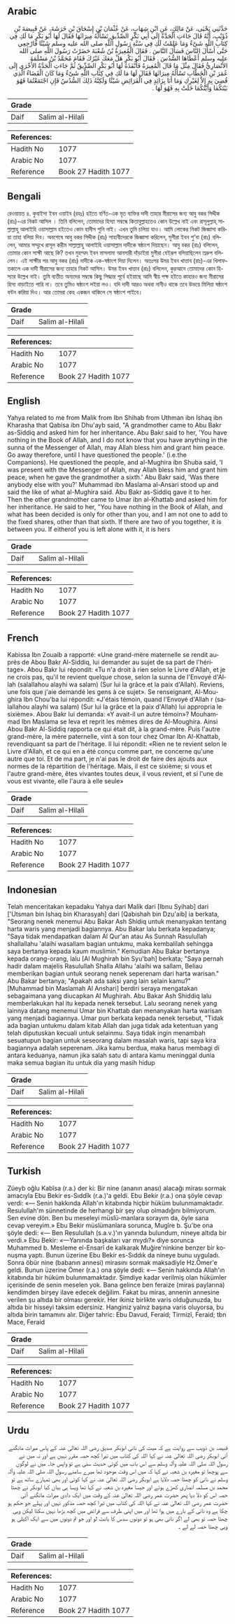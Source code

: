 ## Arabic


<div dir="rtl" lang="ar" style={{fontSize:'larger',backgroundColor:'#f8f9fa',padding:20}}>
حَدَّثَنِي يَحْيَى، عَنْ مَالِكٍ، عَنِ ابْنِ شِهَابٍ، عَنْ عُثْمَانَ بْنِ إِسْحَاقَ بْنِ خَرَشَةَ، عَنْ قَبِيصَةَ بْنِ ذُؤَيْبٍ، أَنَّهُ قَالَ جَاءَتِ الْجَدَّةُ إِلَى أَبِي بَكْرٍ الصِّدِّيقِ تَسْأَلُهُ مِيرَاثَهَا فَقَالَ لَهَا أَبُو بَكْرٍ مَا لَكِ فِي كِتَابِ اللَّهِ شَىْءٌ وَمَا عَلِمْتُ لَكِ فِي سُنَّةِ رَسُولِ اللَّهِ صلى الله عليه وسلم شَيْئًا فَارْجِعِي حَتَّى أَسْأَلَ النَّاسَ فَسَأَلَ النَّاسَ ‏.‏ فَقَالَ الْمُغِيرَةُ بْنُ شُعْبَةَ حَضَرْتُ رَسُولَ اللَّهِ صلى الله عليه وسلم أَعْطَاهَا السُّدُسَ ‏.‏ فَقَالَ أَبُو بَكْرٍ هَلْ مَعَكَ غَيْرُكَ فَقَامَ مُحَمَّدُ بْنُ مَسْلَمَةَ الأَنْصَارِيُّ فَقَالَ مِثْلَ مَا قَالَ الْمُغِيرَةُ فَأَنْفَذَهُ لَهَا أَبُو بَكْرٍ الصِّدِّيقُ ثُمَّ جَاءَتِ الْجَدَّةُ الأُخْرَى إِلَى عُمَرَ بْنِ الْخَطَّابِ تَسْأَلُهُ مِيرَاثَهَا فَقَالَ لَهَا مَا لَكِ فِي كِتَابِ اللَّهِ شَىْءٌ وَمَا كَانَ الْقَضَاءُ الَّذِي قُضِيَ بِهِ إِلاَّ لِغَيْرِكِ وَمَا أَنَا بِزَائِدٍ فِي الْفَرَائِضِ شَيْئًا وَلَكِنَّهُ ذَلِكَ السُّدُسُ فَإِنِ اجْتَمَعْتُمَا فَهُوَ بَيْنَكُمَا وَأَيَّتُكُمَا خَلَتْ بِهِ فَهُوَ لَهَا ‏.‏
</div>
<div style={{backgroundColor:'#f8f9fa',padding:20, marginBottom: 10}}><table> <thead> <tr> <th>Grade</th> <th></th> </tr> </thead> <tbody> <tr><td>Daif</td><td>Salim al-Hilali</td></tr></tbody></table><table> <thead> <tr> <th>References:</th> <th></th> </tr> </thead> <tbody><tr><td>Hadith No</td><td>1077</td></tr><tr><td>Arabic No</td><td>1077</td></tr><tr><td>Reference</td><td>Book 27 Hadith 1077</td></tr></tbody></table></div>

## Bengali


<div dir="ltr" lang="bn" style={{fontSize:'larger',backgroundColor:'#f8f9fa',padding:20}}>
রেওয়ায়ত ৪. কুবাইসা ইবন ওয়াইব (রহঃ) হইতে বর্ণিত-এক মৃত ব্যক্তির দাদী তাহার মীরাসের জন্য আবু বকর সিদ্দীক (রাঃ)-এর নিকট আসিল । তিনি বলিলেন, তোমাদের হিস্যা সম্বন্ধে কিতাবুল্লাহতেও কোন উল্লেখ নাই এবং রাসূলুল্লাহ্ সাল্লাল্লাহু আলাইহি ওয়াসাল্লাম হইতেও কোন হাদীস শুনি নাই। এখন তুমি চলিয়া যাও। আমি লোকের নিকট জিজ্ঞাসা করিয়া তাহা বলিয়া দিব। অবশেষে আবু বকর সিদ্দীক (রাঃ) সাহাবীদেরকে জিজ্ঞাসা করিলেন, মুগীরা ইবন শু’বা (রাঃ) বলিলেন, আমার সম্মুখে রাসূল করীম সাল্লাল্লাহু আলাইহি ওয়াসাল্লাম দাদীকে ষষ্ঠাংশ দিয়াছেন। আবু বকর (রাঃ) বলিলেন, তোমার কোন সাক্ষী আছে কি? তখন মুহম্মদ ইবন মাসলামা আনসারী দাঁড়াইয়া মুগীরা যেইরূপ বলিয়াছিলেন তদ্রুপ বলিলেন। এই সাক্ষীর পর আবু বকর (রাঃ) দাদীকে এক-ষষ্ঠাংশ দিয়া দিলেন। অতঃপর উমর ইবন খাত্তাব (রাঃ)-এর খিলাফতকালে এক দাদী মীরাসের জন্য তাহার নিকট আসিল। উমর ইবন খাত্তাব (রাঃ) বলিলেন, কুরআনে তোমাদের কোন হিস্যার উল্লেখ নাই। তুমি ব্যতীত অন্যদের সম্বন্ধে কিছু সিদ্ধান্ত পূর্বে হইয়াছে আমি স্বীয় পক্ষ হইতে কাহারও জন্য মীরাসের হিস্য বাড়াইতে পারি না। তবে তুমিও ষষ্ঠাংশ লইয়া লও। যদি দাদী আরও অথবা নানীও থাকে তবে উভয়ে মিলিয়া ষষ্ঠাংশ বন্টন করিয়া দিও। আর তোমরা কেহ একজন থাকিলে সে ষষ্ঠাংশ পাইবে।
</div>
<div style={{backgroundColor:'#f8f9fa',padding:20, marginBottom: 10}}><table> <thead> <tr> <th>Grade</th> <th></th> </tr> </thead> <tbody> <tr><td>Daif</td><td>Salim al-Hilali</td></tr></tbody></table><table> <thead> <tr> <th>References:</th> <th></th> </tr> </thead> <tbody><tr><td>Hadith No</td><td>1077</td></tr><tr><td>Arabic No</td><td>1077</td></tr><tr><td>Reference</td><td>Book 27 Hadith 1077</td></tr></tbody></table></div>

## English


<div dir="ltr" lang="en" style={{fontSize:'larger',backgroundColor:'#f8f9fa',padding:20}}>
Yahya related to me from Malik from Ibn Shihab from Uthman ibn Ishaq ibn Kharasha that Qabisa ibn Dhu'ayb said, "A grandmother came to Abu Bakr as-Siddiq and asked him for her inheritance. Abu Bakr said to her, 'You have nothing in the Book of Allah, and I do not know that you have anything in the sunna of the Messenger of Allah, may Allah bless him and grant him peace. Go away therefore, until I have questioned the people.' (i.e.the Companions). He questioned the people, and al-Mughira ibn Shuba said, 'I was present with the Messenger of Allah, may Allah bless him and grant him peace, when he gave the grandmother a sixth.' Abu Bakr said, 'Was there anybody else with you?' Muhammad ibn Maslama al-Ansari stood up and said the like of what al-Mughira said. Abu Bakr as-Siddiq gave it to her. Then the other grandmother came to Umar ibn al-Khattab and asked him for her inheritance. He said to her, "You have nothing in the Book of Allah, and what has been decided is only for other than you, and I am not one to add to the fixed shares, other than that sixth. If there are two of you together, it is between you. If eitherof you is left alone with it, it is hers
</div>
<div style={{backgroundColor:'#f8f9fa',padding:20, marginBottom: 10}}><table> <thead> <tr> <th>Grade</th> <th></th> </tr> </thead> <tbody> <tr><td>Daif</td><td>Salim al-Hilali</td></tr></tbody></table><table> <thead> <tr> <th>References:</th> <th></th> </tr> </thead> <tbody><tr><td>Hadith No</td><td>1077</td></tr><tr><td>Arabic No</td><td>1077</td></tr><tr><td>Reference</td><td>Book 27 Hadith 1077</td></tr></tbody></table></div>

## French


<div dir="ltr" lang="fr" style={{fontSize:'larger',backgroundColor:'#f8f9fa',padding:20}}>
Kabissa Ibn Zouaib a rapporté: «Une grand-mère maternelle se rendit auprès de Abou Bakr Al-Siddiq, lui demander au sujet de sa part de l'héritage». Abou Bakr lui répondit: «Tu n'a droit à rien selon le Livre d'Allah, et je ne crois pas, qu'il te revient quelque chose, selon la sunna de l'Envoyé d'Allah (salallahou alayhi wa salam) (Sur lui la grâce et la paix d'Allah). Reviens, une fois que j'aie demandé les gens à ce sujet». Se renseignant, Al-Moughira Ibn Chou'ba lui répondit: «J'étais témoin, quand l'Envoyé d'Allah r (salallahou alayhi wa salam) (Sur lui la grâce et la paix d'Allah) lui appropria le sixième». Abou Bakr lui demanda: «Y avait-il un autre témoin»? Mouhammad Ibn Maslama se leva et reprit les mêmes dires de Al-Moughira. Ainsi Abou Bakr Al-Siddiq rapporta ce qui était dit, à la grand-mère. Puis l'autre grand-mère, la mère paternelle, vint à son tour chez Omar Ibn Al-Khattab, revendiquant sa part de l'héritage. Il lui répondit: «Rien ne te revient selon le Livre d'Allah, et ce qui en a été conçu comme part, ne concerne qu'une autre que toi. Et de ma part, je n'ai pas le droit de faire des ajouts aux normes de la répartition de l'héritage. Mais, il est ce sixième; si vous et l'autre grand-mère, êtes vivantes toutes deux, il vous revient, et si l'une de vous est vivante, elle l'aura à elle seule»
</div>
<div style={{backgroundColor:'#f8f9fa',padding:20, marginBottom: 10}}><table> <thead> <tr> <th>Grade</th> <th></th> </tr> </thead> <tbody> <tr><td>Daif</td><td>Salim al-Hilali</td></tr></tbody></table><table> <thead> <tr> <th>References:</th> <th></th> </tr> </thead> <tbody><tr><td>Hadith No</td><td>1077</td></tr><tr><td>Arabic No</td><td>1077</td></tr><tr><td>Reference</td><td>Book 27 Hadith 1077</td></tr></tbody></table></div>

## Indonesian


<div dir="ltr" lang="id" style={{fontSize:'larger',backgroundColor:'#f8f9fa',padding:20}}>
Telah menceritakan kepadaku Yahya dari Malik dari [Ibnu Syihab] dari ['Utsman bin Ishaq bin Kharasyah] dari [Qabishah bin Dzu'aib] ia berkata, "Seorang nenek menemui Abu Bakar Ash Shidiq untuk menanyakan tentang harta waris yang menjadi bagiannya. Abu Bakar lalu berkata kepadanya; "Saya tidak mendapatkan dalam Al Qur'an atau As Sunnah Rasulullah shallallahu 'alaihi wasallam bagian untukmu, maka kembalilah sehingga saya bertanya kepada kaum muslimin." Kemudian Abu Bakar bertanya kepada orang-orang, lalu [Al Mughirah bin Syu'bah] berkata; "Saya pernah hadir dalam majelis Rasulullah Shalla Allahu 'alaihi wa sallam, Beliau memberikan bagian untuk seorang nenek seperenam dari harta warisan." Abu Bakar bertanya; "Apakah ada saksi yang lain selain kamu?" [Muhammad bin Maslamah Al Anshari] berdiri seraya mengatakan sebagaimana yang diucapkan Al Mughirah. Abu Bakar Ash Shiddiq lalu memberlakukan hal itu kepada nenek tersebut. Lalu seorang nenek yang lainnya datang menemui Umar bin Khattab dan menanyakan harta warisan yang menjadi bagiannya. Umar pun berkata kepada nenek tersebut, "Tidak ada bagian untukmu dalam kitab Allah dan juga tidak ada ketentuan yang telah diputuskan kecuali untuk selainmu. Saya tidak ingin menambah sesuatupun bagian untuk seseorang dalam masalah waris, tapi saya kira bagiannya adalah seperenam. Jika kamu berdua, maka harus membagi di antara keduanya, namun jika salah satu di antara kamu meninggal dunia maka semua bagian itu untuk dia yang masih hidup
</div>
<div style={{backgroundColor:'#f8f9fa',padding:20, marginBottom: 10}}><table> <thead> <tr> <th>Grade</th> <th></th> </tr> </thead> <tbody> <tr><td>Daif</td><td>Salim al-Hilali</td></tr></tbody></table><table> <thead> <tr> <th>References:</th> <th></th> </tr> </thead> <tbody><tr><td>Hadith No</td><td>1077</td></tr><tr><td>Arabic No</td><td>1077</td></tr><tr><td>Reference</td><td>Book 27 Hadith 1077</td></tr></tbody></table></div>

## Turkish


<div dir="ltr" lang="tr" style={{fontSize:'larger',backgroundColor:'#f8f9fa',padding:20}}>
Züeyb oğlu Kabîsa (r.a.) der ki: Bir nine (ananın anası) alacağı mirası sormak amacıyla Ebu Bekir es-Sıddîk (r.a.)'a geldi. Ebu Bekir (r.a.) ona şöyle cevap verdi: «— Senin hakkında Allah'ın kitabında hiçbir hüküm bulun­mamaktadır. Resulullah'm sünnetinde de herhangi bir şey olup olmadığını bilmiyorum. Sen evine dön. Ben bu meseleyi müslü-manlara sorayım da, öyle sana cevap vereyim.» Ebu Bekir müslümanlara sorunca, Mugîre b. Şu'be ona şöyle dedi: «— Ben Resulullah (s.a.v.)'ın yanında bulundum, nineye altıda bir verdi.» Ebu Bekir: «—Yanında başkaları var mıydı?» diye sorunca Muhammed b. Mesleme el-Ensarî de kalkarak Muğire'ninkine benzer bir ko­nuşma yaptı. Bunun üzerine Ebu Bekir es-Sıddık da nineye bunu uyguladı. Sonra öbür nine (babanın annesi) mirasını sormak maksadiyle Hz.Ömer'e geldi. Bunun üzerine Ömer (r.a.) ona şöyle dedi: «— Senin hakkında Allah'ın kitabında bir hüküm bulunma­maktadır. Şimdiye kadar verilmiş olan hükümler içerisinde de se­nin meselen yok. Bana gelince ben feraize (miras paylarına) kendimden birşey ilave edecek değilim. Fakat bu miras, annenin annesine verilen şu altıda bir olması gerekir. Her ikiniz birlikte varis olduğunuzda, bu altıda bir hisseyi taksim edersiniz. Hanginiz yal­nız başına varis oluyorsa, bu altıda birin tamamını alır. Diğer tahric: Ebu Davud, Feraid; Tirmizî, Feraid; tbn Mace, Feraid
</div>
<div style={{backgroundColor:'#f8f9fa',padding:20, marginBottom: 10}}><table> <thead> <tr> <th>Grade</th> <th></th> </tr> </thead> <tbody> <tr><td>Daif</td><td>Salim al-Hilali</td></tr></tbody></table><table> <thead> <tr> <th>References:</th> <th></th> </tr> </thead> <tbody><tr><td>Hadith No</td><td>1077</td></tr><tr><td>Arabic No</td><td>1077</td></tr><tr><td>Reference</td><td>Book 27 Hadith 1077</td></tr></tbody></table></div>

## Urdu


<div dir="rtl" lang="ur" style={{fontSize:'larger',backgroundColor:'#f8f9fa',padding:20}}>
قبیصہ بن ذویب سے روایت ہے کہ میت کی نانی ابوبکر صدیق رضی اللہ تعالیٰ عنہ کے پاس میراث مانگنے آئی ابوبکر رضی اللہ تعالیٰ عنہ نے کہا اللہ کی کتاب میں تیرا کچھ حصہ مقرر نہیں ہے اور نہ میں نے رسول اللہ صلی اللہ علیہ وآلہ وسلم سے اس باب میں کوئی حدیث سنی ہے تو واپس جا۔ میں نے لوگوں سے پوچھا تو مغیرہ بن شعبہ نے کہا کہ میں اس وقت موجود تھا میرے سامنے رسول اللہ صلی اللہ علیہ وآلہ وسلم نے نانی کو چھٹا حصہ دلایا ہے ابوبکر رضی اللہ تعالیٰ عنہ نے کہا کوئی اور بھی تمہارے ساتھ ہے تو محمد بن مسلمہ انصاری کھڑے ہوئے اور جیسا مغیرہ بن شعبہ نے کہا تھا ویسا ہی بیان کیا ابوبکر نے چھٹا حصہ اس کو دلا دیا پھر حضرت عمر رضی اللہ تعالیٰ عنہ کے وقت میں ایک دادی میراث مانگنے آئی حضرت عمر رضی اللہ تعالیٰ عنہ نے کہا اللہ کی کتاب میں تیرا کچھ حصہ مذکور نہیں اور پہلے جو حکم ہو چکا ہے وہ نانی کے بارے میں ہوا تھا اور میں اپنی طرف سے فرائض میں کچھ بڑھا نہیں سکتا لیکن وہی چھٹا حصہ تو بھی لے اگر نانی بھی ہو تو دونوں سدس کا بانٹ لو اور جو تم دونوں میں سے ایک اکیلی ہو وہی چھٹا حصہ لے لے ۔
</div>
<div style={{backgroundColor:'#f8f9fa',padding:20, marginBottom: 10}}><table> <thead> <tr> <th>Grade</th> <th></th> </tr> </thead> <tbody> <tr><td>Daif</td><td>Salim al-Hilali</td></tr></tbody></table><table> <thead> <tr> <th>References:</th> <th></th> </tr> </thead> <tbody><tr><td>Hadith No</td><td>1077</td></tr><tr><td>Arabic No</td><td>1077</td></tr><tr><td>Reference</td><td>Book 27 Hadith 1077</td></tr></tbody></table></div>